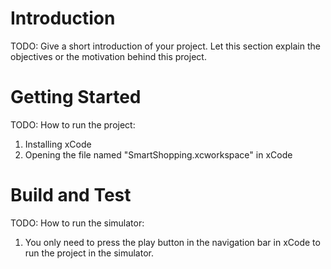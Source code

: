 # Introduction 
TODO: Give a short introduction of your project. Let this section explain the objectives or the motivation behind this project. 

# Getting Started
TODO: How to run the project:
1.	Installing xCode
2.	Opening the file named "SmartShopping.xcworkspace" in xCode 

# Build and Test
TODO: How to run the simulator: 
1.  You only need to press the play button in the navigation bar in xCode to run the project in the simulator.  
